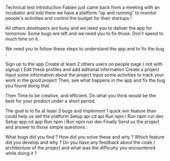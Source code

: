 Technical test
Introduction
Fabien just came back from a meeting with an incubator and told them we have a platform “up and running” to monitor people's activities and control the budget for their startups !

All others developers are busy and we need you to deliver the app for tomorrow. Some bugs are left and we need you to fix those. Don't spend to much time on it.

We need you to follow these steps to understand the app and to fix the bug :

Sign up to the app
Create at least 2 others users on people page ( not with signup )
Edit these profiles and add aditional information
Create a project
Input some information about the project
Input some activities to track your work in the good project
Then, see what happens in the app and fix the bug you found doing that.

Then
Time to be creative, and efficient. Do what you think would be the best for your product under a short period.

The goal is to fix at least 3 bugs and implement 1 quick win feature than could help us sell the platform
Setup api
cd api
Run npm i
Run npm run dev
Setup app
cd app
Run npm i
Run npm run dev
Finally
Send us the project and answer to those simple questions :

What bugs did you find ? How did you solve these and why ?
Which feature did you develop and why ?
Do you have any feedback about the code / architecture of the project and what was the difficulty you encountered while doing it ?
